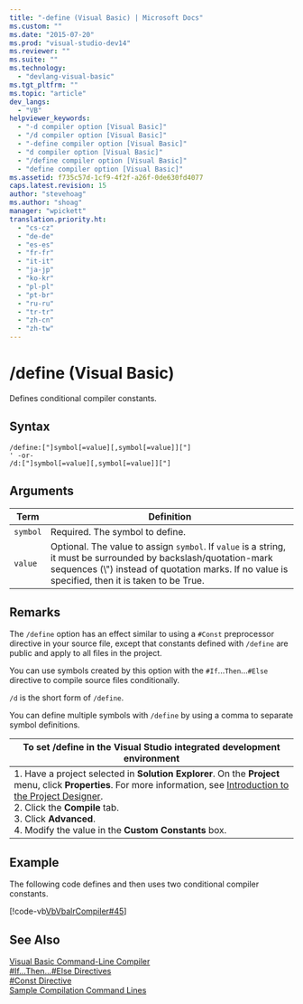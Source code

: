 ```yaml
---
title: "-define (Visual Basic) | Microsoft Docs"
ms.custom: ""
ms.date: "2015-07-20"
ms.prod: "visual-studio-dev14"
ms.reviewer: ""
ms.suite: ""
ms.technology: 
  - "devlang-visual-basic"
ms.tgt_pltfrm: ""
ms.topic: "article"
dev_langs: 
  - "VB"
helpviewer_keywords: 
  - "-d compiler option [Visual Basic]"
  - "/d compiler option [Visual Basic]"
  - "-define compiler option [Visual Basic]"
  - "d compiler option [Visual Basic]"
  - "/define compiler option [Visual Basic]"
  - "define compiler option [Visual Basic]"
ms.assetid: f735c57d-1cf9-4f2f-a26f-0de630fd4077
caps.latest.revision: 15
author: "stevehoag"
ms.author: "shoag"
manager: "wpickett"
translation.priority.ht: 
  - "cs-cz"
  - "de-de"
  - "es-es"
  - "fr-fr"
  - "it-it"
  - "ja-jp"
  - "ko-kr"
  - "pl-pl"
  - "pt-br"
  - "ru-ru"
  - "tr-tr"
  - "zh-cn"
  - "zh-tw"
---
```

# /define (Visual Basic)
Defines conditional compiler constants.  
  
## Syntax  
  
```  
/define:["]symbol[=value][,symbol[=value]]["]  
' -or-  
/d:["]symbol[=value][,symbol[=value]]["]  
```  
  
## Arguments  
  
|Term|Definition|  
|-|-|  
|`symbol`|Required. The symbol to define.|  
|`value`|Optional. The value to assign `symbol`. If `value` is a string, it must be surrounded by backslash/quotation-mark sequences (\\") instead of quotation marks. If no value is specified, then it is taken to be True.|  
  
## Remarks  
 The `/define` option has an effect  similar to using a `#Const` preprocessor directive in your source file, except that constants defined with `/define` are public and apply to all files in the project.  
  
 You can use symbols created by this option with the `#If`...`Then`...`#Else` directive to compile source files conditionally.  
  
 `/d` is the short form of `/define`.  
  
 You can define multiple symbols with `/define` by using a comma to separate symbol definitions.  
  
|To set /define in the Visual Studio integrated development environment|  
|-|  
|1.  Have a project selected in **Solution Explorer**. On the **Project** menu, click **Properties**. For more information, see [Introduction to the Project Designer](http://msdn.microsoft.com/en-us/898dd854-c98d-430c-ba1b-a913ce3c73d7).<br />2.  Click the **Compile** tab.<br />3.  Click **Advanced**.<br />4.  Modify the value in the **Custom Constants** box.|  
  
## Example  
 The following code defines and then uses two conditional compiler constants.  
  
 [!code-vb[VbVbalrCompiler#45](../../../visual-basic/reference/command-line-compiler/codesnippet/VisualBasic/define_1.vb)]  
  
## See Also  
 [Visual Basic Command-Line Compiler](../../../visual-basic/reference/command-line-compiler/index.md)   
 [#If...Then...#Else Directives](../../../visual-basic/language-reference/directives/if-then-else-directives.md)   
 [#Const Directive](../../../visual-basic/language-reference/directives/const-directive.md)   
 [Sample Compilation Command Lines](../../../visual-basic/reference/command-line-compiler/sample-compilation-command-lines.md)